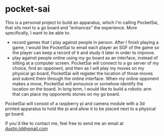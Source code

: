 # pocket-sai

This is a personal project to build an apparatus, which I'm calling PocketSai, that sits next to a go board and "enhances" the experience. More specifically, I want to be able to:

- record games that I play against people in person. After I finish playing a game, I would like PocketSai to email each player an SGF of the game so the player can keep a record of it and study it later in order to improve.
- play against people online using my go board as an interface, instead of sitting at a computer screen. PocketSai will connect to a go server of my choice, find an opponent, and then as I will play my moves on my physical go board, PocketSai will register the location of those moves and submit them through the online interface. When my online opponent makes a move, PocketSai will announce or somehow identify the location on the board. In long term, I would like to build a robotic arm that can place my opponents stones on my go board.

PocketSai will consist of a raspberry pi and camera module with a 3d printed apparatus to hold the pi and allow it to be placed next to a physical go board.

If you'd like to contact me, feel free to send me an email at dustin.td@gmail.com
